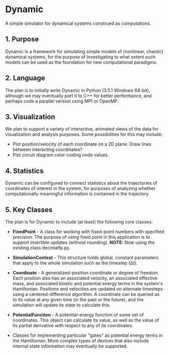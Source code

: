 # Dynamic
A simple simulator for dynamical systems construed as computations.

## 1. Purpose
Dynamic is a framework for simulating simple models of (nonlinear, chaotic) dynamical systems, for the purpose of investigating to what extent such models can be used as the foundation for new computational paradigms.

## 2. Language
The plan is to initially write Dynamic in Python (3.5.1 Windows 64-bit), although we may eventually port it to C++ for better performance, and perhaps code a parallel version using MPI or OpenMP.

## 3. Visualization
We plan to support a variety of interactive, animated views of the data for visualization and analysis purposes.  Some possibilities for this may include: 

* Plot position/velocity of each coordinate on a 2D plane.  Draw lines between interacting coordinates?
* Plot circuit diagram color-coding node values.

## 4. Statistics
Dynamic can be configured to connect statistics about the trajectories of coordinates of interest in the system, for purposes of analyzing whether computationally meaningful information is contained in the trajectory.

## 5. Key Classes
The plan is for Dynamic to include (at least) the following core classes:

* **FixedPoint** - A class for working with fixed-point numbers with specified precision.  The purpose of using fixed point in this application is to support invertible updates (without rounding).  **NOTE:** Now using the existing class decimalfp.py.

* **SimulationContext** - This structure holds global, constant parameters that apply to the whole simulation such as the timestep (∆*t*).

* **Coordinate** - A generalized-position coordinate or degree of freedom.  Each position also has an associated velocity, an associated effective mass, and associated kinetic and potential energy terms in the system's Hamiltonian.  Positions and velocities are updated on alternate timesteps using a centered-difference algorithm.  A coordinate can be queried as to its value at any given time (in the past or the future), and the simulation will update its state to calculate this.

* **PotentialFunction** - A potential-energy function of some set of coordinates.  This object can calculate its value, as well as the value of its partial derivative with respect to any of its coordinates.

* Classes for implementing particular "gates" as potential energy terms in the Hamiltonian.  More complex types of devices that also include internal state information may eventually be supported.

